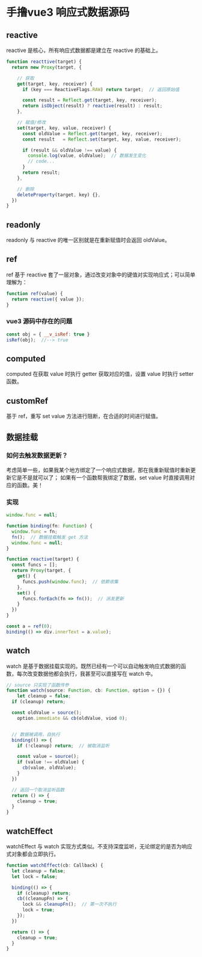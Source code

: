 # 手撸vue3 响应式数据源码

## reactive

reactive 是核心，所有响应式数据都是建立在 reactive 的基础上。

```ts
function reacttive(target) {
  return new Proxy(target, {

    // 获取
    get(target, key, receiver) {
      if (key === ReactiveFlags.RAW) return target;  // 返回原始值

      const result = Reflect.get(target, key, receiver);
      return isObject(result) ? reactive(result) : result;
    },

    // 赋值/修改
    set(target, key, value, receiver) {
      const oldValue = Reflect.get(target, key, receiver);
      const result   = Reflect.set(target, key, value, receiver);

      if (result && oldValue !== value) {
        console.log(value, oldValue);  // 数据发生变化
        // code...
      }
      return result;
    },

    // 删除
    deleteProperty(target, key) {},
  })
}
```

## readonly

readonly 与 reactive 的唯一区别就是在重新赋值时会返回 oldValue。

## ref

ref 基于 reactive 套了一层对象，通过改变对象中的键值对实现响应式；可以简单理解为：

```js
function ref(value) {
  return reactive({ value });
}
```

### vue3 源码中存在的问题

```js
const obj = { __v_isRef: true }
isRef(obj);  //--> true
```

## computed

computed 在获取 value 时执行 getter 获取对应的值，设置 value 时执行 setter 函数。

## customRef

基于 ref，重写 set value 方法进行阻断，在合适的时间进行赋值。

## 数据挂载

### 如何去触发数据更新？

考虑简单一些，如果我某个地方绑定了一个响应式数据，那在我重新赋值时重新更新它是不是就可以了；
如果有一个函数帮我绑定了数据，set value 时直接调用对应的函数。美！

### 实现

```ts
window.func = null;

function binding(fn: Function) {
  window.func = fn;
  fn();  // 数据挂载触发 get 方法
  window.func = null;
}

function reactive(target) {
  const funcs = [];
  return Proxy(target, {
    get() {
      funcs.push(window.func);  // 依赖收集
    },
    set() {
      funcs.forEach(fn => fn());  // 派发更新
    }
  })
}

const a = ref(0);
binding(() => div.innerText = a.value);
```

## watch

watch 是基于数据挂载实现的。既然已经有一个可以自动触发响应式数据的函数，每次改变数据他都会执行，我甚至可以直接写在 watch 中。

```ts
// source 只实现了函数传参
function watch(source: Function, cb: Function, option = {}) {
	let cleanup = false;
  if (cleanup) return;

  const oldValue = source();
	option.immediate && cb(oldValue, viod 0);


  // 数据被调用，自执行
  binding(() => {
    if (!cleanup) return;  // 被取消监听

    const value = source();
    if (value !== oldValue) {
      cb(value, oldValue);
    }
  })

  // 返回一个取消监听函数
  return () => {
    cleanup = true;
  }
}
```

## watchEffect

watchEffect 与 watch 实现方式类似。不支持深度监听，无论绑定的是否为响应式对象都会立即执行。

```ts
function watchEffect(cb: Callback) {
  let cleanup = false;
  let lock = false;

  binding(() => {
    if (cleanup) return;
    cb((cleanupFn) => {
      lock && cleanupFn();  // 第一次不执行
      lock = true;
    });
  })

  return () => {
    cleanup = true;
  }
}
```
